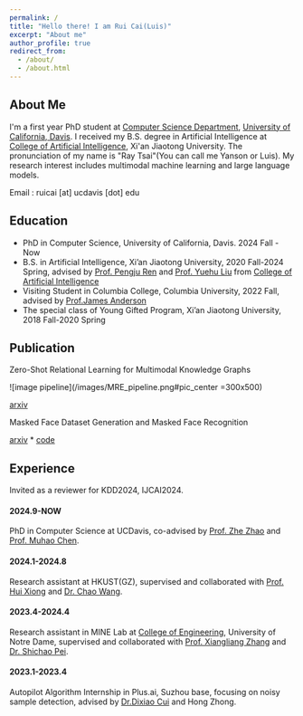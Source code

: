 ```yaml
---
permalink: /
title: "Hello there! I am Rui Cai(Luis)"
excerpt: "About me"
author_profile: true
redirect_from: 
  - /about/
  - /about.html
---
```


## About Me
I'm a first year PhD student at [Computer Science Department](https://cs.ucdavis.edu/), [University of California, Davis](https://www.ucdavis.edu/). I received my B.S. degree in Artificial Intelligence at [College of Artificial Intelligence](https://iair.xjtu.edu.cn/), Xi'an Jiaotong University. The pronunciation of my name is "Ray Tsai"(You can call me Yanson or Luis). My research interest includes multimodal machine learning and large language models.

Email : ruicai [at] ucdavis [dot] edu

<div style="display:none">I had a wonderful RA intern at HKUST(GZ), advised by [Prof. Hui Xiong](https://www.hkust-gz.edu.cn/zh/people/hui-xiong/) and [Dr. Chao Wang](https://scholar.google.com/citations?hl=zh-CN&user=j08V64UAAAAJ&view_op=list_works&sortby=pubdate). I was very fortunate to be advised by [Prof. Xiangliang Zhang](https://engineering.nd.edu/faculty/xiangliang-zhang/) and [Dr. Shichao Pei](https://scpei.github.io/) of MINE Lab from [College of Engineering](https://engineering.nd.edu/), University of Notre Dame. I had a one-semester visit in Columbia University and luckily advised by [Prof.James Anderson](http://www.columbia.edu/~ja3451/) and gained a lot form his Convex Optimization course. I spent my wonderful sophomore year advised by [Prof. Pengju Ren](https://gr.xjtu.edu.cn/en/web/pengjuren) from [College of Artificial Intelligence](https://iair.xjtu.edu.cn/), Xi'an Jiaotong University. I was enrolled in Youth Gifted Program of Xi'an Jiaotong University at 2018, and graduated at 2020.</div>

## Education
+ PhD in Computer Science, University of California, Davis. 2024 Fall - Now
+ B.S. in Artificial Intelligence, Xi’an Jiaotong University, 2020 Fall-2024 Spring, advised by [Prof. Pengju Ren](https://gr.xjtu.edu.cn/en/web/pengjuren) and [Prof. Yuehu Liu]([https://gr.xjtu.edu.cn/en/web/yuehuliu](https://gr.xjtu.edu.cn/en/web/liuyh)) from [College of Artificial Intelligence](https://iair.xjtu.edu.cn/)
+ Visiting Student in Columbia College, Columbia University, 2022 Fall, advised by [Prof.James Anderson](http://www.columbia.edu/~ja3451/)
+ The special class of Young Gifted Program, Xi’an Jiaotong University, 2018 Fall-2020 Spring

## Publication
<text color="blue">Zero-Shot Relational Learning for Multimodal Knowledge Graphs</text>

![image pipeline](/images/MRE_pipeline.png#pic_center =300x500)


[arxiv](https://arxiv.org/pdf/2404.06220.pdf)


Masked Face Dataset Generation and Masked Face Recognition 

[arxiv](https://arxiv.org/abs/2311.07475) * [code](https://github.com/luisrui/Seeing-AI-system)

## Experience
Invited as a reviewer for KDD2024, IJCAI2024.

#### 2024.9-NOW

PhD in Computer Science at UCDavis, co-advised by [Prof. Zhe Zhao](https://sites.google.com/view/zhezhao) and [Prof. Muhao Chen](https://muhaochen.github.io/). 

#### 2024.1-2024.8

Research assistant at HKUST(GZ), supervised and collaborated with [Prof. Hui Xiong](https://facultyprofiles.hkust-gz.edu.cn/faculty-personal-page?id=253) and [Dr. Chao Wang](https://scholar.google.com/citations?hl=zh-CN&user=j08V64UAAAAJ&view_op=list_works&sortby=pubdate).

#### 2023.4-2024.4

Research assistant in MINE Lab at [College of Engineering](https://engineering.nd.edu/), University of Notre Dame, supervised 
and collaborated with [Prof. Xiangliang Zhang](https://engineering.nd.edu/faculty/xiangliang-zhang/) and [Dr. Shichao Pei](https://scpei.github.io/).

#### 2023.1-2023.4

Autopilot Algorithm Internship in Plus.ai, Suzhou base, focusing on noisy sample detection, advised by [Dr.Dixiao Cui](https://www.linkedin.com/in/dixiaocui/) and Hong Zhong.
